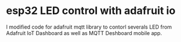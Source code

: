 # esp32 LED control with adafruit io

I modified code for adafruit mqtt library to contorl severals LED from Adafruit IoT Dashboard as well as MQTT Deshboard mobile app. 
